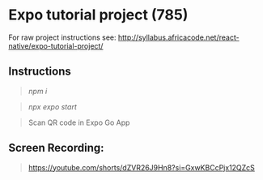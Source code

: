 # Expo tutorial project (785)
For raw project instructions see: http://syllabus.africacode.net/react-native/expo-tutorial-project/

## Instructions
> *npm i*

> *npx expo start*

> Scan QR code in Expo Go App

## Screen Recording:
> https://youtube.com/shorts/dZVR26J9Hn8?si=GxwKBCcPjx12QZcS
